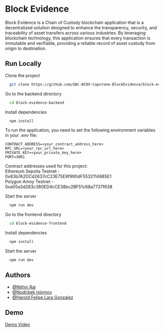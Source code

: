 
# Block Evidence

Block Evidence is a Chain of Custody blockchain application that is a decentralized solution designed to enhance the transparency, security, and traceability of asset transfers across various industries. By leveraging blockchain technology, this application ensures that every transaction is immutable and verifiable, providing a reliable record of asset custody from origin to destination.
## Run Locally

Clone the project

```bash
  git clone https://github.com/GBC-BCDV-Capstone-BlockEvidence/block-evidence.git
```

Go to the backend directory

```bash
  cd block-evidence-backend
```
Install dependencies
```bash
  npm install
```
To run the application, you need to set the following environment variables in your .env file:

```
CONTRACT_ADDRESS=<your_contract_address_here>  
RPC_URL=<your_rpc_url_here>  
PRIVATE_KEY=<your_private_key_here>  
PORT=3001
```

Contract addresses used for this project:  
Ethereum Sepolia Testnet - 0x83b7A2DCd2637cC23E75E9f990dF5532114885E1  
Polygon Amoy Testnet - 0xa05a3d283c380ED4cCE38bc2BF51c68a7737f638  

Start the server
```bash
  npm run dev
```
Go to the frontend directory
```bash
  cd block-evidence-frontend
```

Install dependencies

```bash
  npm install
```

Start the server

```bash
  npm run dev
```


## Authors

- [@Nithin Raj](https://www.github.com/NithinNitz12)
- [@Nodirbek Islomov](https://www.github.com/Batirovich)
- [@Harold Felipe Lara Gonzalez](https://www.github.com/hafelago)


## Demo

[Demo Video](https://drive.google.com/file/d/1_QTLGFa2t62t6szMPig_LJZj8opEVImX/view?usp=sharing)

